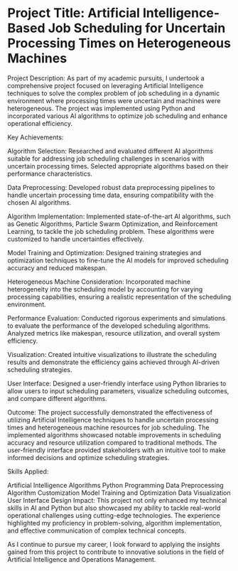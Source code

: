 # Project Title: Artificial Intelligence-Based Job Scheduling for Uncertain Processing Times on Heterogeneous Machines

Project Description:
As part of my academic pursuits, I undertook a comprehensive project focused on leveraging Artificial Intelligence techniques to solve the complex problem of job scheduling in a dynamic environment where processing times were uncertain and machines were heterogeneous. The project was implemented using Python and incorporated various AI algorithms to optimize job scheduling and enhance operational efficiency.

Key Achievements:

Algorithm Selection: Researched and evaluated different AI algorithms suitable for addressing job scheduling challenges in scenarios with uncertain processing times. Selected appropriate algorithms based on their performance characteristics.

Data Preprocessing: Developed robust data preprocessing pipelines to handle uncertain processing time data, ensuring compatibility with the chosen AI algorithms.

Algorithm Implementation: Implemented state-of-the-art AI algorithms, such as Genetic Algorithms, Particle Swarm Optimization, and Reinforcement Learning, to tackle the job scheduling problem. These algorithms were customized to handle uncertainties effectively.

Model Training and Optimization: Designed training strategies and optimization techniques to fine-tune the AI models for improved scheduling accuracy and reduced makespan.

Heterogeneous Machine Consideration: Incorporated machine heterogeneity into the scheduling model by accounting for varying processing capabilities, ensuring a realistic representation of the scheduling environment.

Performance Evaluation: Conducted rigorous experiments and simulations to evaluate the performance of the developed scheduling algorithms. Analyzed metrics like makespan, resource utilization, and overall system efficiency.

Visualization: Created intuitive visualizations to illustrate the scheduling results and demonstrate the efficiency gains achieved through AI-driven scheduling strategies.

User Interface: Designed a user-friendly interface using Python libraries to allow users to input scheduling parameters, visualize scheduling outcomes, and compare different algorithms.

Outcome:
The project successfully demonstrated the effectiveness of utilizing Artificial Intelligence techniques to handle uncertain processing times and heterogeneous machine resources for job scheduling. The implemented algorithms showcased notable improvements in scheduling accuracy and resource utilization compared to traditional methods. The user-friendly interface provided stakeholders with an intuitive tool to make informed decisions and optimize scheduling strategies.

Skills Applied:

Artificial Intelligence Algorithms
Python Programming
Data Preprocessing
Algorithm Customization
Model Training and Optimization
Data Visualization
User Interface Design
Impact:
This project not only enhanced my technical skills in AI and Python but also showcased my ability to tackle real-world operational challenges using cutting-edge technologies. The experience highlighted my proficiency in problem-solving, algorithm implementation, and effective communication of complex technical concepts.

As I continue to pursue my career, I look forward to applying the insights gained from this project to contribute to innovative solutions in the field of Artificial Intelligence and Operations Management.
